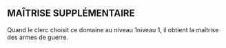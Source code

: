## MAÎTRISE SUPPLÉMENTAIRE

Quand le clerc choisit ce domaine au niveau 1niveau 1, il
obtient la maîtrise des armes de guerre.
